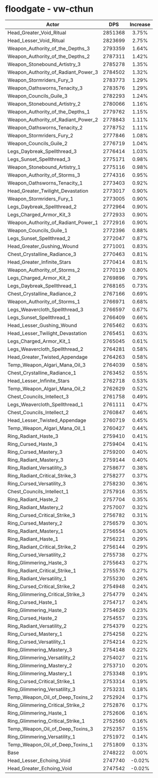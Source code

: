 # floodgate - vw-cthun
| Actor | DPS | Increase |
|---|:---:|:---:|
|Head_Greater_Void_Ritual|2851368|3.75%|
|Head_Lesser_Void_Ritual|2823699|2.75%|
|Weapon_Authority_of_the_Depths_3|2793359|1.64%|
|Weapon_Authority_of_the_Depths_2|2787311|1.42%|
|Weapon_Stonebound_Artistry_3|2785278|1.35%|
|Weapon_Authority_of_Radiant_Power_3|2784502|1.32%|
|Weapon_Stormriders_Fury_3|2783773|1.29%|
|Weapon_Oathsworns_Tenacity_3|2783576|1.29%|
|Weapon_Councils_Guile_3|2782293|1.24%|
|Weapon_Stonebound_Artistry_2|2780066|1.16%|
|Weapon_Authority_of_the_Depths_1|2779762|1.15%|
|Weapon_Authority_of_Radiant_Power_2|2778843|1.11%|
|Weapon_Oathsworns_Tenacity_2|2778752|1.11%|
|Weapon_Stormriders_Fury_2|2777846|1.08%|
|Weapon_Councils_Guile_2|2776719|1.04%|
|Legs_Daybreak_Spellthread_3|2776414|1.03%|
|Legs_Sunset_Spellthread_3|2775171|0.98%|
|Weapon_Stonebound_Artistry_1|2775116|0.98%|
|Weapon_Authority_of_Storms_3|2774316|0.95%|
|Weapon_Oathsworns_Tenacity_1|2773403|0.92%|
|Head_Greater_Twilight_Devastation|2773017|0.90%|
|Weapon_Stormriders_Fury_1|2773005|0.90%|
|Legs_Daybreak_Spellthread_2|2772964|0.90%|
|Legs_Charged_Armor_Kit_3|2772933|0.90%|
|Weapon_Authority_of_Radiant_Power_1|2772916|0.90%|
|Weapon_Councils_Guile_1|2772396|0.88%|
|Legs_Sunset_Spellthread_2|2772047|0.87%|
|Head_Greater_Gushing_Wound|2771001|0.83%|
|Chest_Crystalline_Radiance_3|2770463|0.81%|
|Head_Greater_Infinite_Stars|2770414|0.81%|
|Weapon_Authority_of_Storms_2|2770119|0.80%|
|Legs_Charged_Armor_Kit_2|2769896|0.79%|
|Legs_Daybreak_Spellthread_1|2768165|0.73%|
|Chest_Crystalline_Radiance_2|2767166|0.69%|
|Weapon_Authority_of_Storms_1|2766971|0.68%|
|Legs_Weavercloth_Spellthread_3|2766597|0.67%|
|Legs_Sunset_Spellthread_1|2766409|0.66%|
|Head_Lesser_Gushing_Wound|2765462|0.63%|
|Head_Lesser_Twilight_Devastation|2765451|0.63%|
|Legs_Charged_Armor_Kit_1|2765045|0.61%|
|Legs_Weavercloth_Spellthread_2|2764281|0.58%|
|Head_Greater_Twisted_Appendage|2764263|0.58%|
|Temp_Weapon_Algari_Mana_Oil_3|2764039|0.58%|
|Chest_Crystalline_Radiance_1|2763452|0.55%|
|Head_Lesser_Infinite_Stars|2762718|0.53%|
|Temp_Weapon_Algari_Mana_Oil_2|2762629|0.52%|
|Chest_Councils_Intellect_3|2761758|0.49%|
|Legs_Weavercloth_Spellthread_1|2761111|0.47%|
|Chest_Councils_Intellect_2|2760847|0.46%|
|Head_Lesser_Twisted_Appendage|2760719|0.45%|
|Temp_Weapon_Algari_Mana_Oil_1|2760427|0.44%|
|Ring_Radiant_Haste_3|2759410|0.41%|
|Ring_Cursed_Haste_3|2759404|0.41%|
|Ring_Cursed_Mastery_3|2759200|0.40%|
|Ring_Radiant_Mastery_3|2759144|0.40%|
|Ring_Radiant_Versatility_3|2758677|0.38%|
|Ring_Radiant_Critical_Strike_3|2758277|0.37%|
|Ring_Cursed_Versatility_3|2758230|0.36%|
|Chest_Councils_Intellect_1|2757916|0.35%|
|Ring_Radiant_Haste_2|2757704|0.35%|
|Ring_Radiant_Mastery_2|2757007|0.32%|
|Ring_Cursed_Critical_Strike_3|2756782|0.31%|
|Ring_Cursed_Mastery_2|2756579|0.30%|
|Ring_Radiant_Mastery_1|2756554|0.30%|
|Ring_Radiant_Haste_1|2756221|0.29%|
|Ring_Radiant_Critical_Strike_2|2756144|0.29%|
|Ring_Cursed_Versatility_2|2755738|0.27%|
|Ring_Glimmering_Haste_3|2755643|0.27%|
|Ring_Radiant_Critical_Strike_1|2755576|0.27%|
|Ring_Radiant_Versatility_1|2755230|0.26%|
|Ring_Cursed_Critical_Strike_2|2754948|0.24%|
|Ring_Glimmering_Critical_Strike_3|2754779|0.24%|
|Ring_Cursed_Haste_1|2754717|0.24%|
|Ring_Glimmering_Haste_2|2754629|0.23%|
|Ring_Cursed_Haste_2|2754557|0.23%|
|Ring_Radiant_Versatility_2|2754379|0.22%|
|Ring_Cursed_Mastery_1|2754258|0.22%|
|Ring_Cursed_Versatility_1|2754214|0.22%|
|Ring_Glimmering_Mastery_3|2754148|0.22%|
|Ring_Glimmering_Versatility_2|2754027|0.21%|
|Ring_Glimmering_Mastery_2|2753710|0.20%|
|Ring_Glimmering_Mastery_1|2753348|0.19%|
|Ring_Cursed_Critical_Strike_1|2753314|0.19%|
|Ring_Glimmering_Versatility_3|2753231|0.18%|
|Temp_Weapon_Oil_of_Deep_Toxins_2|2752924|0.17%|
|Ring_Glimmering_Critical_Strike_2|2752876|0.17%|
|Ring_Glimmering_Haste_1|2752606|0.16%|
|Ring_Glimmering_Critical_Strike_1|2752560|0.16%|
|Temp_Weapon_Oil_of_Deep_Toxins_3|2752357|0.15%|
|Ring_Glimmering_Versatility_1|2751972|0.14%|
|Temp_Weapon_Oil_of_Deep_Toxins_1|2751809|0.13%|
|Base|2748222|0.00%|
|Head_Lesser_Echoing_Void|2747740|-0.02%|
|Head_Greater_Echoing_Void|2747542|-0.02%|
